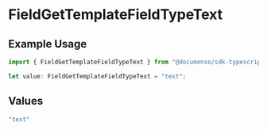 # FieldGetTemplateFieldTypeText

## Example Usage

```typescript
import { FieldGetTemplateFieldTypeText } from "@documenso/sdk-typescript/models/operations";

let value: FieldGetTemplateFieldTypeText = "text";
```

## Values

```typescript
"text"
```